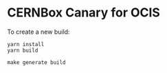 # CERNBox Canary for OCIS


To create a new build:

```
yarn install
yarn build

make generate build
```
